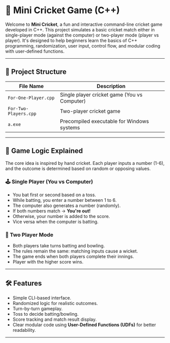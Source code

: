 # 🏏 Mini Cricket Game (C++)

Welcome to **Mini Cricket**, a fun and interactive command-line cricket game developed in C++. This project simulates a basic cricket match either in single-player mode (against the computer) or two-player mode (player vs player). It's designed to help beginners learn the basics of C++ programming, randomization, user input, control flow, and modular coding with user-defined functions.

---

## 📁 Project Structure

| File Name            | Description                                  |
|----------------------|----------------------------------------------|
| `For-One-Player.cpp` | Single player cricket game (You vs Computer) |
| `For-Two-Players.cpp`| Two-player cricket game                      |
| `a.exe`              | Precompiled executable for Windows systems   |

---

## 🧠 Game Logic Explained

The core idea is inspired by hand cricket. Each player inputs a number (1-6), and the outcome is determined based on random or opposing values.

### 🕹️ Single Player (You vs Computer)
- You bat first or second based on a toss.
- While batting, you enter a number between 1 to 6.
- The computer also generates a number (randomly).
- If both numbers match → **You're out!**
- Otherwise, your number is added to the score.
- Vice versa when the computer is batting.

### 👥 Two Player Mode
- Both players take turns batting and bowling.
- The rules remain the same: matching inputs cause a wicket.
- The game ends when both players complete their innings.
- Player with the higher score wins.

---

## 🛠 Features

- Simple CLI-based interface.
- Randomized logic for realistic outcomes.
- Turn-by-turn gameplay.
- Toss to decide batting/bowling.
- Score tracking and match result display.
- Clear modular code using **User-Defined Functions (UDFs)** for better readability.

---